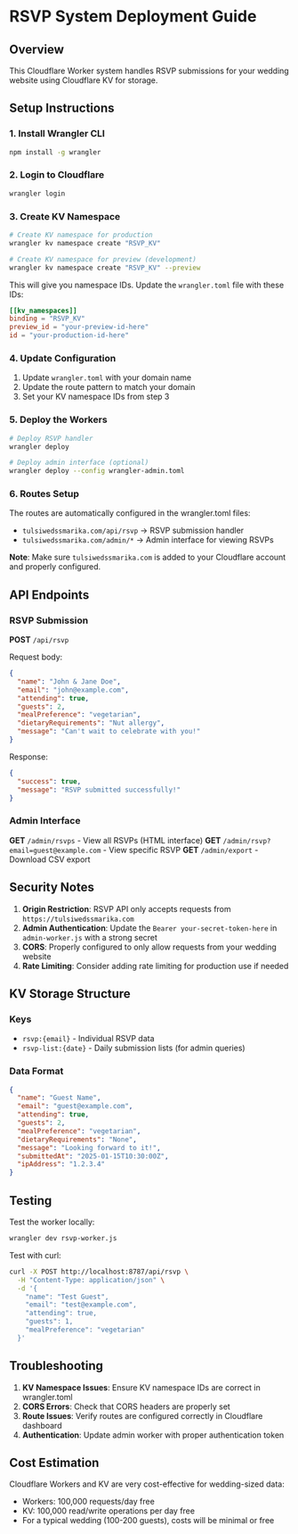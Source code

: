 # RSVP System Deployment Guide

## Overview
This Cloudflare Worker system handles RSVP submissions for your wedding website using Cloudflare KV for storage.

## Setup Instructions

### 1. Install Wrangler CLI
```bash
npm install -g wrangler
```

### 2. Login to Cloudflare
```bash
wrangler login
```

### 3. Create KV Namespace
```bash
# Create KV namespace for production
wrangler kv namespace create "RSVP_KV"

# Create KV namespace for preview (development)
wrangler kv namespace create "RSVP_KV" --preview
```

This will give you namespace IDs. Update the `wrangler.toml` file with these IDs:
```toml
[[kv_namespaces]]
binding = "RSVP_KV"
preview_id = "your-preview-id-here"
id = "your-production-id-here"
```

### 4. Update Configuration
1. Update `wrangler.toml` with your domain name
2. Update the route pattern to match your domain
3. Set your KV namespace IDs from step 3

### 5. Deploy the Workers
```bash
# Deploy RSVP handler
wrangler deploy

# Deploy admin interface (optional)
wrangler deploy --config wrangler-admin.toml
```

### 6. Routes Setup
The routes are automatically configured in the wrangler.toml files:
- `tulsiwedssmarika.com/api/rsvp` → RSVP submission handler
- `tulsiwedssmarika.com/admin/*` → Admin interface for viewing RSVPs

**Note**: Make sure `tulsiwedssmarika.com` is added to your Cloudflare account and properly configured.

## API Endpoints

### RSVP Submission
**POST** `/api/rsvp`

Request body:
```json
{
  "name": "John & Jane Doe",
  "email": "john@example.com",
  "attending": true,
  "guests": 2,
  "mealPreference": "vegetarian",
  "dietaryRequirements": "Nut allergy",
  "message": "Can't wait to celebrate with you!"
}
```

Response:
```json
{
  "success": true,
  "message": "RSVP submitted successfully!"
}
```

### Admin Interface
**GET** `/admin/rsvps` - View all RSVPs (HTML interface)
**GET** `/admin/rsvp?email=guest@example.com` - View specific RSVP
**GET** `/admin/export` - Download CSV export

## Security Notes

1. **Origin Restriction**: RSVP API only accepts requests from `https://tulsiwedssmarika.com`
2. **Admin Authentication**: Update the `Bearer your-secret-token-here` in `admin-worker.js` with a strong secret
3. **CORS**: Properly configured to only allow requests from your wedding website
4. **Rate Limiting**: Consider adding rate limiting for production use if needed

## KV Storage Structure

### Keys
- `rsvp:{email}` - Individual RSVP data
- `rsvp-list:{date}` - Daily submission lists (for admin queries)

### Data Format
```json
{
  "name": "Guest Name",
  "email": "guest@example.com",
  "attending": true,
  "guests": 2,
  "mealPreference": "vegetarian",
  "dietaryRequirements": "None",
  "message": "Looking forward to it!",
  "submittedAt": "2025-01-15T10:30:00Z",
  "ipAddress": "1.2.3.4"
}
```

## Testing

Test the worker locally:
```bash
wrangler dev rsvp-worker.js
```

Test with curl:
```bash
curl -X POST http://localhost:8787/api/rsvp \
  -H "Content-Type: application/json" \
  -d '{
    "name": "Test Guest",
    "email": "test@example.com",
    "attending": true,
    "guests": 1,
    "mealPreference": "vegetarian"
  }'
```

## Troubleshooting

1. **KV Namespace Issues**: Ensure KV namespace IDs are correct in wrangler.toml
2. **CORS Errors**: Check that CORS headers are properly set
3. **Route Issues**: Verify routes are configured correctly in Cloudflare dashboard
4. **Authentication**: Update admin worker with proper authentication token

## Cost Estimation

Cloudflare Workers and KV are very cost-effective for wedding-sized data:
- Workers: 100,000 requests/day free
- KV: 100,000 read/write operations per day free
- For a typical wedding (100-200 guests), costs will be minimal or free